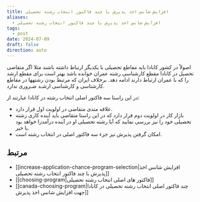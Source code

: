 ```yaml
---
title: افزایش شانس اخذ پذیرش با چند فاکتور انتخاب رشته تحصیلی
aliases:
  - افزایش شانس اخذ پذیرش با چند فاکتور انتخاب رشته تحصیلی
tags:
  - post
date: 2024-07-09
draft: false
direction: auto
---
```


اصولاً در کشور کانادا باید مقاطع تحصیلی با یکدیگر ارتباط داشته باشند مثلا اگر متقاضی تحصیل در کانادا مقطع کارشناسی رشته عمران خوانده باشد بهتر است برای مقطع ارشد را که با عمران ارتباط دارند ادامه دهد. برخلاف ایران که مرتبط بودن رشتهها در مقاطع کارشناسی و کارشناسی ارشـد ضـروری ندارد.

در این راستا سه فاکتور اصلی انتخاب رشته در کانادا عبارتند از:
- علاقه مندی متقاضی در اولویت اول قرار دارد.
- بازار کار در اولویت دوم قرار دارد که در این راستا متقاضی باید آینده کاری رشته تحصیلی خود را نیز بررسی نمایید که آیا رشته تحصیلی او در آینده درآمدزا خواهد بود یا خیر. 
- امکان گرفتن پذیرش نیز جزء سه فاکتور اصلی در انتخاب رشته است.

## مرتبط

- [[increase-application-chance-program-selection|افزایش شانس اخذ پذیرش با چند فاکتور انتخاب رشته تحصیلی]]
- [[choosing-program|فاکتور های اصلی انتخاب رشته تحصیلی]]
- [[canada-choosing-program|چند فاکتور اصلی انتخاب رشته تحصیلی در کانادا جهت افزایش شانس اخذ پذیرش]]

